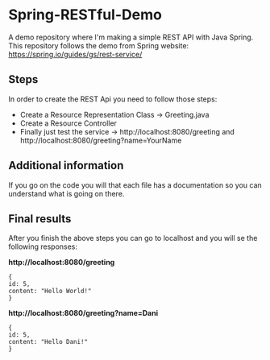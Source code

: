 # Spring-RESTful-Demo
A demo repository where I'm making a simple REST API with Java Spring. This repository follows the demo from Spring website: https://spring.io/guides/gs/rest-service/

## Steps

In order to create the REST Api you need to follow those steps:

* Create a Resource Representation Class -> Greeting.java
* Create a Resource Controller
* Finally just test the service -> http://localhost:8080/greeting and http://localhost:8080/greeting?name=YourName

## Additional information

If you go on the code you will that each file has a documentation so you can understand what is going on there.

## Final results

After you finish the above steps you can go to localhost and you will se the following responses:

**http://localhost:8080/greeting**

```
{
id: 5,
content: "Hello World!"
}
```

**http://localhost:8080/greeting?name=Dani**

```
{
id: 5,
content: "Hello Dani!"
}
```
